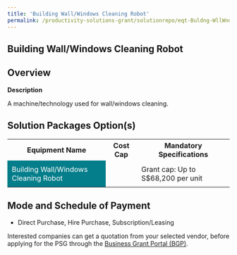 ```yaml
---
title: 'Building Wall/Windows Cleaning Robot'
permalink: /productivity-solutions-grant/solutionrepo/eqt-Buldng-WllWndows-Clnng-Robot-Clnng
---
```


## Building Wall/Windows Cleaning Robot

## Overview

**Description**

A machine/technology used for wall/windows cleaning.

## Solution Packages Option(s)

<table>
<tr>
<th><b>Equipment Name</b></th>
<th><b>Cost Cap</b></th>
<th><b>Mandatory Specifications</b></th>
</tr>
<tr>
<td style='padding: 10px; background-color: #037E8A; color: #FFFFFF;'>Building Wall/Windows Cleaning Robot</td>
<td style='padding: 10px;'></td>
<td style='padding: 10px;'>Grant cap: Up to S$68,200 per unit</td>
</tr>
</table>

## Mode and Schedule of Payment

 - Direct Purchase, Hire Purchase, Subscription/Leasing

Interested companies can get a quotation from your selected vendor, before applying for the PSG through the <a href='https://www.businessgrants.gov.sg/' target='_blank' rel='noopener'>Business Grant Portal (BGP)</a>.

<script src="/jquery/resize-tables.js"></script>
